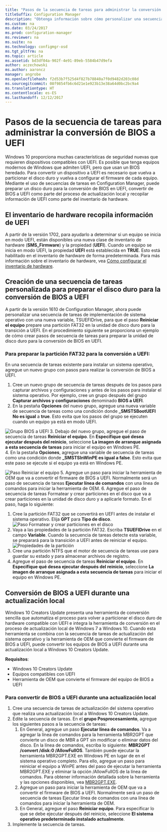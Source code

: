```yaml
---
title: "Pasos de la secuencia de tareas para administrar la conversión de BIOS a UEFI"
titleSuffix: Configuration Manager
description: "Obtenga información sobre cómo personalizar una secuencia de tareas de implementación de sistema operativo para preparar una partición FAT32 para la transición a UEFI."
ms.custom: na
ms.date: 03/24/2017
ms.prod: configuration-manager
ms.reviewer: na
ms.suite: na
ms.technology: configmgr-osd
ms.tgt_pltfrm: na
ms.topic: article
ms.assetid: bd3df04a-902f-4e91-89eb-5584b47d9efa
author: aczechowski
ms.author: aaroncz
manager: angrobe
ms.openlocfilehash: f2d53b7f525d4f827b78840a7f0d9482d203c08d
ms.sourcegitcommit: 08f9854fb6c6d21e1e923b13e38a64d0bc2bc9a4
ms.translationtype: HT
ms.contentlocale: es-ES
ms.lasthandoff: 12/12/2017
---
```

# <a name="task-sequence-steps-to-manage-bios-to-uefi-conversion"></a>Pasos de la secuencia de tareas para administrar la conversión de BIOS a UEFI
Windows 10 proporciona muchas características de seguridad nuevas que requieren dispositivos compatibles con UEFI. Es posible que tenga equipos modernos de Windows que admiten UEFI, pero que usan un BIOS heredado. Para convertir un dispositivo a UEFI es necesario que vuelva a particionar el disco duro y vuelva a configurar el firmware de cada equipo. Mediante el uso de secuencias de tareas en Configuration Manager, puede preparar un disco duro para la conversión de BIOS en UEFI, convertir de BIOS a UEFI como parte del proceso de actualización local y recopilar información de UEFI como parte del inventario de hardware.

## <a name="hardware-inventory-collects-uefi-information"></a>El inventario de hardware recopila información de UEFI
A partir de la versión 1702, para ayudarlo a determinar si un equipo se inicia en modo UEFI, están disponibles una nueva clase de inventario de hardware (**SMS_Firmware**) y la propiedad (**UEFI**). Cuando un equipo se inicia en modo UEFI, la propiedad **UEFI** está establecida en **TRUE**. Esto está habilitado en el inventario de hardware de forma predeterminada. Para más información sobre el inventario de hardware, vea [Cómo configurar el inventario de hardware](/sccm/core/clients/manage/inventory/configure-hardware-inventory).

## <a name="create-a-custom-task-sequence-to-prepare-the-hard-drive-for-bios-to-uefi-conversion"></a>Creación de una secuencia de tareas personalizada para preparar el disco duro para la conversión de BIOS a UEFI
A partir de la versión 1610 de Configuration Manager, ahora puede personalizar una secuencia de tareas de implementación de sistema operativo con una nueva variable, TSUEFIDrive, para que el paso **Reiniciar el equipo** prepare una partición FAT32 en la unidad de disco duro para la transición a UEFI. En el procedimiento siguiente se proporciona un ejemplo de cómo crear pasos de secuencia de tareas para preparar la unidad de disco duro para la conversión de BIOS en UEFI.

### <a name="to-prepare-the-fat32-partition-for-the-conversion-to-uefi"></a>Para preparar la partición FAT32 para la conversión a UEFI:
En una secuencia de tareas existente para instalar un sistema operativo, agregue un nuevo grupo con pasos para realizar la conversión de BIOS a UEFI.

1. Cree un nuevo grupo de secuencia de tareas después de los pasos para capturar archivos y configuraciones y antes de los pasos para instalar el sistema operativo. Por ejemplo, cree un grupo después del grupo **Capturar archivos y configuraciones** denominado **BIOS a UEFI**.
2. En la pestaña **Opciones** del nuevo grupo, agregue una nueva variable de secuencia de tareas como una condición donde **_SMSTSBootUEFI** **No es igual** a **true**. Esto evita que los pasos del grupo se ejecuten cuando un equipo ya está en modo UEFI.

  ![Grupo BIOS a UEFI](../../core/get-started/media/BIOS-to-UEFI-group.png)
3. Debajo del nuevo grupo, agregue el paso de secuencia de tareas **Reiniciar el equipo**. En **Especifique qué desea ejecutar después del reinicio**, seleccione **La imagen de arranque asignada a esta secuencia de tareas** para iniciar el equipo en Windows PE.  
4. En la pestaña **Opciones**, agregue una variable de secuencia de tareas como una condición donde **_SMSTSInWinPE es igual a false**. Esto evita que este paso se ejecute si el equipo ya está en Windows PE.

  ![Paso Reiniciar el equipo](../../core/get-started/media/restart-in-windows-pe.png)
5. Agregue un paso para iniciar la herramienta de OEM que va a convertir el firmware de BIOS a UEFI. Normalmente será un paso de secuencia de tareas **Ejecutar línea de comandos** con una línea de comandos para iniciar la herramienta de OEM.
6. Agregue el paso de secuencia de tareas Formatear y crear particiones en el disco que va a crear particiones en la unidad de disco duro y a aplicarle formato. En el paso, haga lo siguiente:
  1. Cree la partición FAT32 que se convertirá en UEFI antes de instalar el sistema operativo. Elija **GPT** para **Tipo de disco**.
    ![Paso Formatear y crear particiones en el disco](../media/format-and-partition-disk.png)
  2. Vaya a las propiedades de la partición FAT32. Escriba **TSUEFIDrive** en el campo **Variable**. Cuando la secuencia de tareas detecte esta variable, se preparará para la transición a UEFI antes de reiniciar el equipo.
    ![Propiedades de la partición](../../core/get-started/media/partition-properties.png)
  3. Cree una partición NTFS que el motor de secuencia de tareas use para guardar su estado y para almacenar archivos de registro.
7. Agregue el paso de secuencia de tareas **Reiniciar el equipo**. En **Especifique qué desea ejecutar después del reinicio**, seleccione **La imagen de arranque asignada a esta secuencia de tareas** para iniciar el equipo en Windows PE.  

## <a name="convert-from-bios-to-uefi-during-an-in-place-upgrade"></a>Conversión de BIOS a UEFI durante una actualización local
Windows 10 Creators Update presenta una herramienta de conversión sencilla que automatiza el proceso para volver a particionar el disco duro de hardware compatible con UEFI e integra la herramienta de conversión en el proceso de actualización local de Windows 7 a Windows 10. Cuando esta herramienta se combina con la secuencia de tareas de actualización del sistema operativo y la herramienta de OEM que convierte el firmware de BIOS a UEFI, puede convertir los equipos de BIOS a UEFI durante una actualización local a Windows 10 Creators Update.

**Requisitos**:
- Windows 10 Creators Update
- Equipos compatibles con UEFI
- Herramienta de OEM que convierte el firmware del equipo de BIOS a UEFI

### <a name="to-convert-from-bios-to-uefi-during-an-in-place-upgrade"></a>Para convertir de BIOS a UEFI durante una actualización local
1. Cree una secuencia de tareas de actualización del sistema operativo que realiza una actualización local a Windows 10 Creators Update.
2. Edite la secuencia de tareas. En el **grupo Posprocesamiento**, agregue los siguientes pasos a la secuencia de tareas:
   1. En General, agregue un paso **Ejecutar línea de comandos**. Va a agregar la línea de comandos para la herramienta MBR2GPT que convierte un disco de MBR a GPT sin modificar o eliminar datos del disco. En la línea de comandos, escriba lo siguiente: **MBR2GPT /convert /disk:0 /AllowFullOS**. También puede ejecutar la herramienta MBR2GPT.EXE en Windows PE en lugar de en el sistema operativo completo. Para ello, agregue un paso para reiniciar el equipo a WinPE antes del paso de ejecutar la herramienta MBR2GPT.EXE y eliminar la opción /AllowFullOS de la línea de comandos. Para obtener información detallada sobre la herramienta y las opciones disponibles, vea [MBR2GPT.EXE](https://technet.microsoft.com/itpro/windows/deploy/mbr-to-gpt).
   2. Agregue un paso para iniciar la herramienta de OEM que va a convertir el firmware de BIOS a UEFI. Normalmente será un paso de secuencia de tareas Ejecutar línea de comandos con una línea de comandos para iniciar la herramienta de OEM.
   3. En General, agregue el paso **Reiniciar equipo**. Para especificar lo que se debe ejecutar después del reinicio, seleccione **El sistema operativo predeterminado instalado actualmente**.
3. Implemente la secuencia de tareas.
